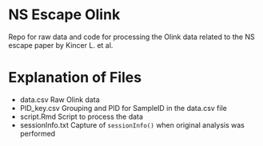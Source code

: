 # NS Escape Olink
 Repo for raw data and code for processing the Olink data related to the NS escape paper by Kincer L. et al.

 # Explanation of Files

 -  data.csv        Raw Olink data
 -  PID_key.csv     Grouping and PID for SampleID in the data.csv file
 -  script.Rmd      Script to process the data
 -  sessionInfo.txt Capture of `sessionInfo()` when original analysis was performed
